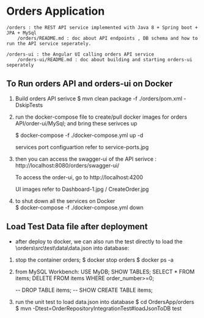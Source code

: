 # Orders Application
    /orders : the REST API service implemented with Java 8 + Spring boot + JPA + MySql
		/orders/README.md : doc about API endpoints , DB schema and how to run the API service seperately.
	
	/orders-ui : the Angular UI calling orders API service
		/orders-ui/README.md : doc about building and starting orders-ui seperately
	
## To Run orders API and orders-ui on Docker

1) Build orders API serivce
	$ mvn clean package -f ./orders/pom.xml -DskipTests

2) run the docker-compose file to create/pull docker images for orders API/order-ui/MySql;
	and bring these serivces up
	
	$ docker-compose -f ./docker-compose.yml up -d
	
	services port configuartion refer to service-ports.jpg
	
3) then you can access the swagger-ui of the API serivce :
	http://localhost:8080/orders/swagger-ui/

	To access the order-ui, go to http://localhost:4200
	
	UI images refer to Dashboard-1.jpg / CreateOrder.jpg

4) to shut down all the services on Docker	   
	$ docker-compose -f ./docker-compose.yml down

## Load Test Data file after deployment 
 - after deploy to docker, we can also run the test directly to load the \orders\src\test\data\data.json into database:

1) stop the container orders;
	$ docker stop orders
	$ docker ps -a
	
2) from MySQL Workbench:
	USE MyDB;
	SHOW TABLES;
	SELECT * FROM items;
	DELETE FROM items WHERE order_number>=0; 
	
	-- DROP TABLE items;
	-- SHOW CREATE TABLE items;
  
3) run the unit test to load data.json into database
	$ cd OrdersApp/orders
	$ mvn -Dtest=OrderRepositoryIntegrationTest#loadJsonToDB test
